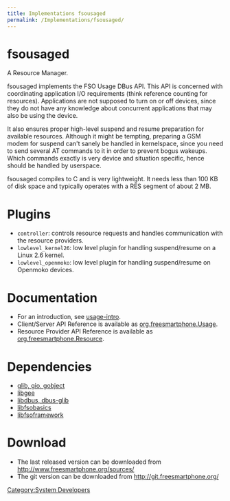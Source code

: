 ```yaml
---
title: Implementations fsousaged
permalink: /Implementations/fsousaged/
---
```


fsousaged
=========

A Resource Manager.

fsousaged implements the FSO Usage DBus API. This API is concerned with coordinating application I/O requirements (think reference counting for resources). Applications are not supposed to turn on or off devices, since they do not have any knowledge about concurrent applications that may also be using the device.

It also ensures proper high-level suspend and resume preparation for available resources. Although it might be tempting, preparing a GSM modem for suspend can't sanely be handled in kernelspace, since you need to send several AT commands to it in order to prevent bogus wakeups. Which commands exactly is very device and situation specific, hence should be handled by userspace.

fsousaged compiles to C and is very lightweight. It needs less than 100 KB of disk space and typically operates with a RES segment of about 2 MB.

Plugins
=======

-   `controller`: controls resource requests and handles communication with the resource providers.
-   `lowlevel_kernel26`: low level plugin for handling suspend/resume on a Linux 2.6 kernel.
-   `lowlevel_openmoko`: low level plugin for handling suspend/resume on Openmoko devices.

Documentation
=============

-   For an introduction, see [usage-intro](http://docs.freesmartphone.org/usage-intro.html).
-   Client/Server API Reference is available as [org.freesmartphone.Usage](http://docs.freesmartphone.org/org.freesmartphone.Usage.html).
-   Resource Provider API Reference is available as [org.freesmartphone.Resource](http://docs.freesmartphone.org/org.freesmartphone.Resource.html).

Dependencies
============

-   [glib, gio, gobject](http://www.gtk.org)
-   [libgee](http://live.gnome.org/Libgee)
-   [libdbus, dbus-glib](http://dbus.freedesktop.org/)
-   [libfsobasics](http://www.freesmartphone.org/index.php/Implementations/libfsobasics)
-   [libfsoframework](http://www.freesmartphone.org/index.php/Implementations/libfsoframework)

Download
========

-   The last released version can be downloaded from <http://www.freesmartphone.org/sources/>
-   The git version can be downloaded from <http://git.freesmartphone.org/>

[Category:System Developers](/Category:System_Developers "wikilink")